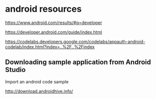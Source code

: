 # android resources

https://www.android.com/results/#q=developer

https://developer.android.com/guide/index.html

https://codelabs.developers.google.com/codelabs/appauth-android-codelab/index.html?index=..%2F..%2Findex

Downloading sample application from Android Studio
--------------------------------------------------
Import an android code sample 

http://download.androidhive.info/
